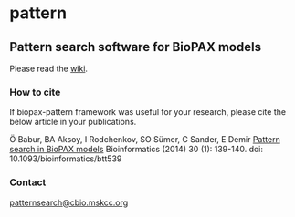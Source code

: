 # pattern
## Pattern search software for BioPAX models ##

Please read the [wiki](https://github.com/BioPAX/pattern/wiki/Pattern).

### How to cite ###
If biopax-pattern framework was useful for your research, please cite the below article in your publications.

Ö Babur, BA Aksoy, I Rodchenkov, SO Sümer, C Sander, E Demir [Pattern search in BioPAX models](http://bioinformatics.oxfordjournals.org/content/30/1/139.full.html) Bioinformatics (2014) 30 (1): 139-140.
doi: 10.1093/bioinformatics/btt539

### Contact ###
patternsearch@cbio.mskcc.org
